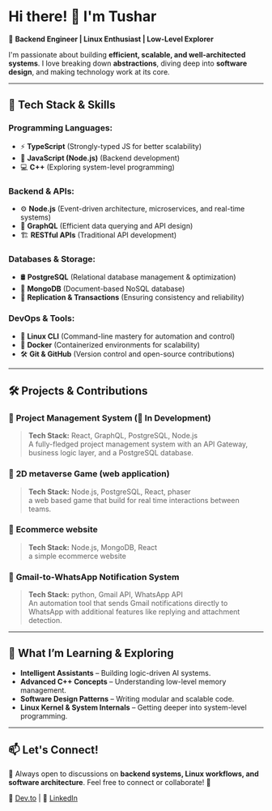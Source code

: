 
# Hi there! 👋 I'm Tushar

🚀 **Backend Engineer | Linux Enthusiast | Low-Level Explorer**

I'm passionate about building **efficient, scalable, and well-architected systems**. I love breaking down **abstractions**, diving deep into **software design**, and making technology work at its core.

---

## 🔧 **Tech Stack & Skills**

### **Programming Languages:**
- ⚡ **TypeScript** (Strongly-typed JS for better scalability)
- 🚀 **JavaScript (Node.js)** (Backend development)
- 💻 **C++** (Exploring system-level programming)


### **Backend & APIs:**
- ⚙️ **Node.js** (Event-driven architecture, microservices, and real-time systems)
- 🔗 **GraphQL** (Efficient data querying and API design)
- 🏗️ **RESTful APIs** (Traditional API development)

### **Databases & Storage:**
- 🛢 **PostgreSQL** (Relational database management & optimization)
- 🔹 **MongoDB** (Document-based NoSQL database)
- 🔄 **Replication & Transactions** (Ensuring consistency and reliability)

### **DevOps & Tools:**
- 🐧 **Linux CLI** (Command-line mastery for automation and control)
- 🐳 **Docker** (Containerized environments for scalability)
- 🛠️ **Git & GitHub** (Version control and open-source contributions)

---

## 🛠 **Projects & Contributions**

### 📌 **Project Management System** (🚧 In Development)
> **Tech Stack:** React, GraphQL, PostgreSQL, Node.js  
A fully-fledged project management system with an API Gateway, business logic layer, and a PostgreSQL database.

### 📌 **2D metaverse Game (web application)**
> **Tech Stack:** Node.js, PostgreSQL, React, phaser   
a web based game that build for real time interactions between teams.

### 📌 **Ecommerce website**
> **Tech Stack:** Node.js, MongoDB, React   
a simple ecommerce website

### 📌 **Gmail-to-WhatsApp Notification System**
> **Tech Stack:** python, Gmail API, WhatsApp API  
An automation tool that sends Gmail notifications directly to WhatsApp with additional features like replying and attachment detection.

---

## 🌱 **What I’m Learning & Exploring**
- **Intelligent Assistants** – Building logic-driven AI systems.
- **Advanced C++ Concepts** – Understanding low-level memory management.
- **Software Design Patterns** – Writing modular and scalable code.
- **Linux Kernel & System Internals** – Getting deeper into system-level programming.

---

## 📫 **Let's Connect!**
💬 Always open to discussions on **backend systems, Linux workflows, and software architecture**. Feel free to connect or collaborate! 🚀

📝 [Dev.to](https://dev.to/tush03) | 🏢 [LinkedIn](https://www.linkedin.com/in/tushar-patil-a644082a6/)
